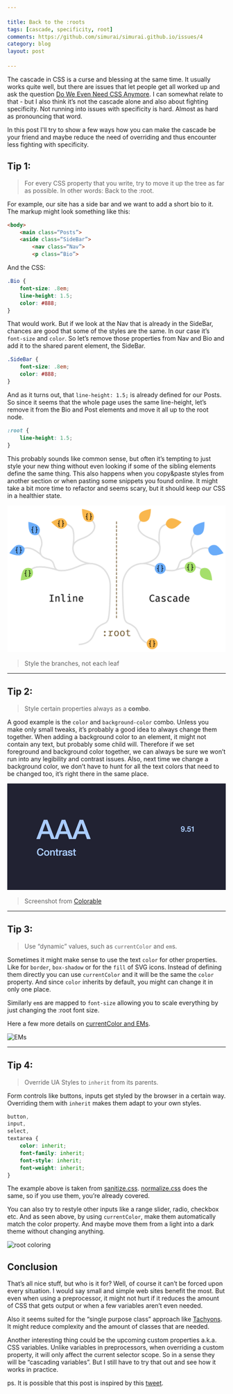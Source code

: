 ```yaml
---

title: Back to the :roots
tags: [cascade, specificity, root]
comments: https://github.com/simurai/simurai.github.io/issues/4
category: blog
layout: post

---
```



The cascade in CSS is a curse and blessing at the same time. It usually works quite well, but there are issues that let people get all worked up and ask the question [Do We Even Need CSS Anymore](https://css-tricks.com/the-debate-around-do-we-even-need-css-anymore/). I can somewhat relate to that - but I also think it’s not the cascade alone and also about fighting specificity. Not running into issues with specificity is hard. Almost as hard as pronouncing that word.

In this post I'll try to show a few ways how you can make the cascade be your friend and maybe reduce the need of overriding and thus encounter less fighting with specificity.


## Tip 1:

> For every CSS property that you write, try to move it up the tree as far as possible. In other words: Back to the :root.

For example, our site has a side bar and we want to add a short bio to it. The markup might look something like this:

```html
<body>
	<main class=“Posts”>
	<aside class=“SideBar”>
		<nav class=“Nav”>
		<p class=“Bio”>
```

And the CSS:

```css
.Bio {
	font-size: .8em;
	line-height: 1.5;
	color: #888;
}
```

That would work. But if we look at the Nav that is already in the SideBar, chances are good that some of the styles are the same. In our case it’s `font-size` and `color`. So let’s remove those properties from Nav and Bio and add it to the shared parent element, the SideBar.

```css
.SideBar {
	font-size: .8em;
	color: #888;
}
```

And as it turns out, that `line-height: 1.5;` is already defined for our Posts. So since it seems that the whole page uses the same line-height, let’s remove it from the Bio and Post elements and move it all up to the root node.

```css
:root {
	line-height: 1.5;
}
```

This probably sounds like common sense, but often it’s tempting to just style your new thing without even looking if some of the sibling elements define the same thing. This also happens when you copy&paste styles from another section or when pasting some snippets you found online. It might take a bit more time to refactor and seems scary, but it should keep our CSS in a healthier state.

![inline vs cascade](/img/posts/roots-1.png)

> Style the branches, not each leaf



---


## Tip 2:

> Style certain properties always as a __combo__.

A good example is the `color` and `background-color` combo. Unless you make only small tweaks, it’s probably a good idea to always change them together. When adding a background color to an element, it might not contain any text, but probably some child will. Therefore if we set foreground and background color together, we can always be sure we won’t run into any legibility  and contrast issues. Also, next time we change a background color, we don’t have to hunt for all the text colors that need to be changed too, it’s right there in the same place.

![Contrast](/img/posts/roots-2.png)

> Screenshot from [Colorable](http://jxnblk.com/colorable/demos/text/)



---


## Tip 3:

> Use “dynamic” values, such as `currentColor` and `em`s.

Sometimes it might make sense to use the text `color` for other properties. Like for `border`, `box-shadow` or for the `fill` of SVG icons. Instead of defining them directly you can use `currentColor` and it will be the same the `color` property. And since `color` inherits by default, you might can change it in only one place.

Similarly `em`s are mapped to `font-size` allowing you to scale everything by just changing the :root font size.

Here a few more details on [currentColor and EMs](http://simurai.com/blog/2014/05/04/cssconf).

![EMs](/img/posts/cssconf-size.gif)



---



## Tip 4:

> Override UA Styles to `inherit` from its parents.

Form controls like buttons, inputs get styled by the browser in a certain way. Overriding them with `inherit` makes them adapt to your own styles.

```css
button,
input,
select,
textarea {
	color: inherit;
	font-family: inherit;
	font-style: inherit;
	font-weight: inherit;
}
```

The example above is taken from [sanitize.css](https://10up.github.io/sanitize.css/). [normalize.css](https://necolas.github.io/normalize.css/) does the same, so if you use them, you’re already covered.

You can also try to restyle other inputs like a range slider, radio, checkbox etc. And as seen above, by using `currentColor`, make them automatically match the color property. And maybe move them from a light into a dark theme without changing anything.

![root coloring](/img/posts/cssconf-color3.gif)






## Conclusion

That’s all nice stuff, but who is it for? Well, of course it can’t be forced upon every situation. I would say small and simple web sites benefit the most. But even when using a preprocessor, it might not hurt if it reduces the amount of CSS that gets output or when a few variables aren’t even needed.

Also it seems suited for the “single purpose class” approach like [Tachyons](http://tachyons.io/). It might reduce complexity and the amount of classes that are needed.

Another interesting thing could be the upcoming custom properties a.k.a. CSS variables. Unlike variables in preprocessors, when overriding a custom property, it will only affect the current selector scope. So in a sense they will be “cascading variables”. But I still have to try that out and see how it works in practice.

ps. It is possible that this post is inspired by this [tweet](https://twitter.com/kaelig/status/616902099457175552).
